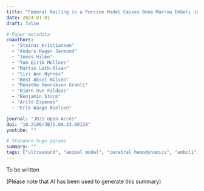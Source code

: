 ```yaml
---
title: "Femoral Nailing in a Porcine Model Causes Bone Marrow Emboli in the Lungs and Systemic Emboli in the Heart and Brain"
date: 2024-01-01
draft: false

# Paper metadata
coauthors:
  - "Steinar Kristiansen"
  - "Anders Hagen Jarmund"
  - "Jonas Hilmo"
  - "Tom Eirik Mollnes"
  - "Martin Leth-Olsen"
  - "Siri Ann Nyrnes"
  - "Bent Aksel Nilsen"
  - "Renathe Henriksen Grønli"
  - "Bjørn Ove Faldaas"
  - "Benjamin Storm"
  - "Arild Espenes"
  - "Erik Waage Nielsen"

journal: "JBJS Open Acces"
doi: "10.2106/JBJS.OA.23.00128"
youtube: ""

# Standard hugo params
summary: ""
tags: ["ultrasound", "animal model", "cerebral hemodynamics", "emboli", "surgery", "neodoppler"]
---
```


To be written

(Please note that AI has been used to generate this summary)